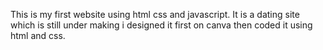 This is my first website using html css and javascript. It is a dating site which is still under making i designed it first on canva then coded it using html and css.
